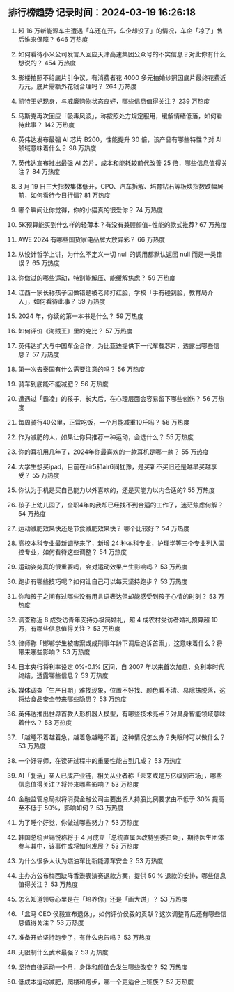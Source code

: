 
## 排行榜趋势 记录时间：2024-03-19 16:26:18
  
  1. 超 16 万新能源车主遭遇「车还在开，车企却没了」的情况，车企「凉了」售后谁来保障？ 646 万热度
    
  2. 如何看待小米公司发言人回应天津高速集团公众号的不实信息？对此你有什么想说的？ 454 万热度
    
  3. 影楼拍照不给底片引争议，有消费者花 4000 多元拍婚纱照因底片最终花费近万元，底片需额外花钱合理吗？ 264 万热度
    
  4. 凯特王妃现身，与威廉购物状态良好，哪些信息值得关注？ 239 万热度
    
  5. 马斯克再次回应「吸毒风波」，称按照处方规定服用，缓解情绪低落，如何看待此事？ 142 万热度
    
  6. 英伟达发布最强 AI 芯片 B200，性能提升 30 倍，该产品有哪些特性？对 AI 领域意味着什么？ 98 万热度
    
  7. 英伟达宣布推出最强 AI 芯片，成本和能耗较前代改善 25 倍，哪些信息值得关注？ 84 万热度
    
  8. 3 月 19 日三大指数集体低开，CPO、汽车拆解、培育钻石等板块指数跌幅居前，如何看待今日行情? 81 万热度
    
  9. 哪个瞬间让你觉得，你的小猫真的很爱你？ 74 万热度
    
  10. 5K预算能买到什么样的轻薄本？有没有兼顾颜值+性能的款式推荐? 67 万热度
    
  11. AWE 2024 有哪些国货家电品牌大放异彩？ 66 万热度
    
  12. 从设计哲学上讲，为什么不定义一切 null 的调用都默认返回 null 而是一类错误？ 65 万热度
    
  13. 你做过的哪些运动，特别能解压、能缓解焦虑？ 59 万热度
    
  14. 江西一家长称孩子因做错题被老师打红脸，学校「手有碰到脸，教育局介入」，如何看待此事？ 59 万热度
    
  15. 2024 年，你读的第一本书是什么？ 59 万热度
    
  16. 如何评价《海贼王》里的克比？ 57 万热度
    
  17. 英伟达扩大与中国车企合作，为比亚迪提供下一代车载芯片，透露出哪些信息？ 57 万热度
    
  18. 第一次去泰国有什么需要注意的吗？ 56 万热度
    
  19. 骑车到底能不能减肥？ 56 万热度
    
  20. 遭遇过「霸凌」的孩子，长大后，在心理层面会容易留下哪些创伤？ 56 万热度
    
  21. 每周骑行40公里，正常吃饭，一个月能减重10斤吗？ 56 万热度
    
  22. 作为减肥的人，如果让你只推荐一种运动，会选什么？ 55 万热度
    
  23. 你的耳机用几年了，2024年你最喜欢的一款耳机是哪一款？ 55 万热度
    
  24. 大学生想买ipad，目前在air5和air6间犹豫，是买新不买旧还是越早买越享受？ 55 万热度
    
  25. 你认为手机是买自己能力以外喜欢的，还是买能力以内合适的? 55 万热度
    
  26. 孩子上幼儿园了，全职4年的我却已经找不到合适的工作了，迷茫焦虑何解？ 54 万热度
    
  27. 运动减肥效果快还是节食减肥效果快？ 哪个比较好？ 54 万热度
    
  28. 高校本科专业最新调整来了，新增 24 种本科专业，护理学等三个专业列入国控专业，如何看待这些调整？ 54 万热度
    
  29. 运动姿势真的很重要吗，会对运动效果产生影响吗？ 53 万热度
    
  30. 跑步有哪些技巧呢？如何让自己可以每天坚持跑步？ 53 万热度
    
  31. 你和孩子之间有过哪些没有用言语表达但却能感受到孩子心情的时刻？ 53 万热度
    
  32. 调查称近 8 成受访青年支持办极简婚礼，超 4 成农村受访者婚礼预算超 10 万，有哪些信息值得关注？ 53 万热度
    
  33. 律师称「邯郸学生被害案或成刑事年龄下调后追诉首案」，这意味着什么？将带来哪些影响？ 53 万热度
    
  34. 日本央行将利率设定 0%-0.1% 区间，自 2007 年以来首次加息，负利率时代终结，透露哪些信息？ 53 万热度
    
  35. 媒体调查「生产日期」难找现象，位置不好找、颜色看不清、易除抹脱落，这将给食品安全带来哪些隐患？ 53 万热度
    
  36. 英伟达推出世界首款人形机器人模型，有哪些技术亮点？对具身智能领域意味着什么？ 53 万热度
    
  37. 「越睡不着越着急，越着急越睡不着」这种情况怎么办？失眠时可以做什么？ 53 万热度
    
  38. 一个好导师，在读研过程中的重要性能占到几成？ 53 万热度
    
  39. AI「复活」亲人已成产业链，相关从业者称「未来或是万亿级别市场」，哪些信息值得关注？将带来哪些影响？ 53 万热度
    
  40. 金融监管总局拟将消费金融公司主要出资人持股比例要求由不低于 30% 提高至不低于 50%，影响如何？ 53 万热度
    
  41. 为了睡个好觉，你做过哪些努力？ 53 万热度
    
  42. 韩国总统尹锡悦称将于 4 月成立「总统直属医改特别委员会」，期待医生团体参与其中，该事件或将如何发展？ 53 万热度
    
  43. 为什么很多人认为燃油车比新能源车安全？ 53 万热度
    
  44. 主办方公布梅西缺阵香港表演赛退款方案，提供 50 % 退款的安排，哪些信息值得关注？ 53 万热度
    
  45. 怎么知道领导心里是在「培养你」还是「画大饼」？ 53 万热度
    
  46. 「盒马 CEO 侯毅宣布退休」，如何评价侯毅的贡献？这次调整背后还有哪些信息值得关注？ 53 万热度
    
  47. 准备开始坚持跑步了，有什么忠告吗？ 53 万热度
    
  48. 无限制什么武术最强？ 53 万热度
    
  49. 坚持自律运动一个月，身体和颜值会发生哪些改变？ 52 万热度
    
  50. 低成本运动减肥，爬楼和跑步，哪一个更适合上班族？ 52 万热度
    